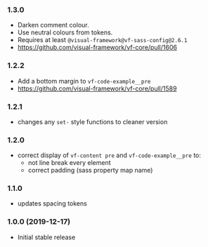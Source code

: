 ### 1.3.0

* Darken comment colour.
* Use neutral colours from tokens.
* Requires at least `@visual-framework@vf-sass-config@2.6.1`
* https://github.com/visual-framework/vf-core/pull/1606

### 1.2.2

* Add a bottom margin to `vf-code-example__pre`
* https://github.com/visual-framework/vf-core/pull/1589

### 1.2.1

* changes any `set-` style functions to cleaner version

### 1.2.0

* correct display of `vf-content pre` and `vf-code-example__pre` to:
  * not line break every element
  * correct padding (sass property map name)

### 1.1.0

* updates spacing tokens

### 1.0.0 (2019-12-17)

* Initial stable release
